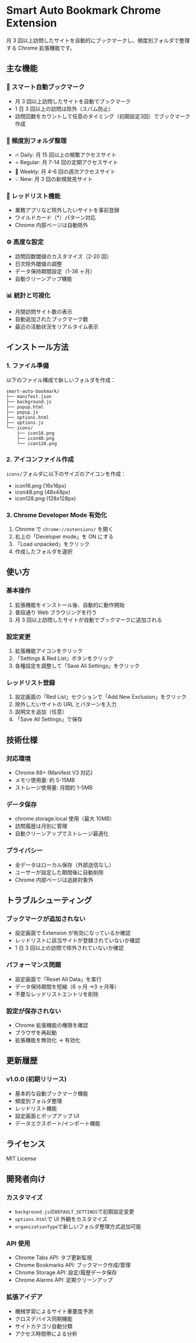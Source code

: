 # Smart Auto Bookmark Chrome Extension

月 3 回以上訪問したサイトを自動的にブックマークし、頻度別フォルダで整理する Chrome 拡張機能です。

## 主な機能

### 🎯 スマート自動ブックマーク

- 月 3 回以上訪問したサイトを自動でブックマーク
- 1 日 3 回以上の訪問は除外（スパム防止）
- 訪問回数をカウントして任意のタイミング（初期設定3回）でブックマーク作成

### 📁 頻度別フォルダ整理

- 🔥 Daily: 月 15 回以上の頻繁アクセスサイト
- ⭐ Regular: 月 7-14 回の定期アクセスサイト
- 📅 Weekly: 月 4-6 回の週次アクセスサイト
- 💡 New: 月 3 回の新規発見サイト

### 🚫 レッドリスト機能

- 業務アプリなど除外したいサイトを事前登録
- ワイルドカード（\*）パターン対応
- Chrome 内部ページは自動除外

### ⚙️ 高度な設定

- 訪問回数閾値のカスタマイズ（2-20 回）
- 日次除外閾値の調整
- データ保持期間設定（1-36 ヶ月）
- 自動クリーンアップ機能

### 📊 統計と可視化

- 月間訪問サイト数の表示
- 自動追加されたブックマーク数
- 最近の活動状況をリアルタイム表示

## インストール方法

### 1. ファイル準備

以下のファイル構成で新しいフォルダを作成：

```
smart-auto-bookmark/
├── manifest.json
├── background.js
├── popup.html
├── popup.js
├── options.html
├── options.js
└── icons/
    ├── icon16.png
    ├── icon48.png
    └── icon128.png
```

### 2. アイコンファイル作成

`icons/`フォルダに以下のサイズのアイコンを作成：

- icon16.png (16x16px)
- icon48.png (48x48px)
- icon128.png (128x128px)

### 3. Chrome Developer Mode 有効化

1. Chrome で `chrome://extensions/` を開く
2. 右上の「Developer mode」を ON にする
3. 「Load unpacked」をクリック
4. 作成したフォルダを選択

## 使い方

### 基本操作

1. 拡張機能をインストール後、自動的に動作開始
2. 普段通り Web ブラウジングを行う
3. 月 3 回以上訪問したサイトが自動でブックマークに追加される

### 設定変更

1. 拡張機能アイコンをクリック
2. 「Settings & Red List」ボタンをクリック
3. 各種設定を調整して「Save All Settings」をクリック

### レッドリスト登録

1. 設定画面の「Red List」セクションで「Add New Exclusion」をクリック
2. 除外したいサイトの URL とパターンを入力
3. 説明文を追加（任意）
4. 「Save All Settings」で保存

## 技術仕様

### 対応環境

- Chrome 88+ (Manifest V3 対応)
- メモリ使用量: 約 5-15MB
- ストレージ使用量: 月間約 1-5MB

### データ保存

- chrome.storage.local 使用（最大 10MB）
- 訪問履歴は月別に管理
- 自動クリーンアップでストレージ最適化

### プライバシー

- 全データはローカル保存（外部送信なし）
- ユーザーが設定した期間後に自動削除
- Chrome 内部ページは追跡対象外

## トラブルシューティング

### ブックマークが追加されない

- 設定画面で Extension が有効になっているか確認
- レッドリストに該当サイトが登録されていないか確認
- 1 日 3 回以上の訪問で除外されていないか確認

### パフォーマンス問題

- 設定画面で「Reset All Data」を実行
- データ保持期間を短縮（6 ヶ月 →3 ヶ月等）
- 不要なレッドリストエントリを削除

### 設定が保存されない

- Chrome 拡張機能の権限を確認
- ブラウザを再起動
- 拡張機能を無効化 → 有効化

## 更新履歴

### v1.0.0 (初期リリース)

- 基本的な自動ブックマーク機能
- 頻度別フォルダ整理
- レッドリスト機能
- 設定画面とポップアップ UI
- データエクスポート/インポート機能

## ライセンス

MIT License

## 開発者向け

### カスタマイズ

- `background.js`の`DEFAULT_SETTINGS`で初期設定変更
- `options.html`で UI 外観をカスタマイズ
- `organizationType`で新しいフォルダ整理方式追加可能

### API 使用

- Chrome Tabs API: タブ更新監視
- Chrome Bookmarks API: ブックマーク作成/管理
- Chrome Storage API: 設定/履歴データ保存
- Chrome Alarms API: 定期クリーンアップ

### 拡張アイデア

- 機械学習によるサイト重要度予測
- クロスデバイス同期機能
- サイトカテゴリ自動分類
- アクセス時間帯による分析
